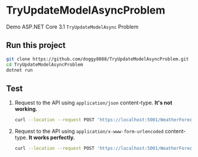 # TryUpdateModelAsyncProblem

Demo ASP․NET Core 3.1 `TryUpdateModelAsync` Problem

## Run this project

```sh
git clone https://github.com/doggy8088/TryUpdateModelAsyncProblem.git
cd TryUpdateModelAsyncProblem
dotnet run
```

## Test

1. Request to the API using `application/json` content-type. **It's not working.**

    ```sh
    curl --location --request POST 'https://localhost:5001/WeatherForecast' --header 'Content-Type: application/json' --data-raw '{"Date": "2019-12-01", "TemperatureC": 1, "Summary": "N/A"}' -k -D -
    ```

2. Request to the API using `application/x-www-form-urlencoded` content-type. **It works perfectly.**

    ```sh
    curl --location --request POST 'https://localhost:5001/WeatherForecast' --header 'Content-Type: application/x-www-form-urlencoded' --data-raw 'Date=2019-12-01&TemperatureC=1&Summary=N/A' -k -D -
    ```
